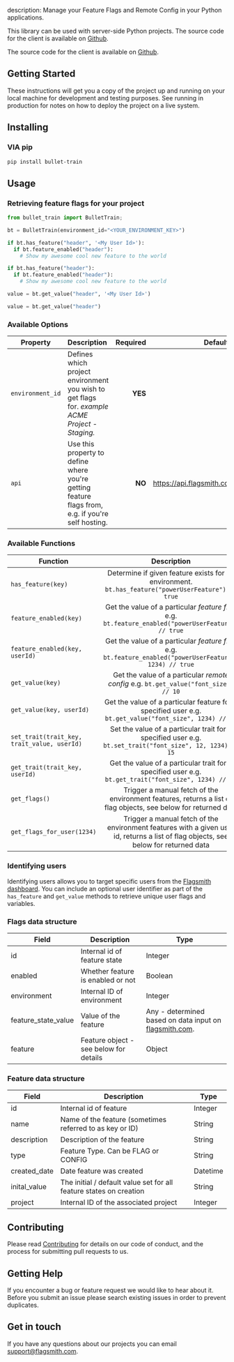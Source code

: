 description: Manage your Feature Flags and Remote Config in your Python applications.

This library can be used with server-side Python projects. The source code for the client is available on [Github](https://github.com/BulletTrainHQ/bullet-train-python-client).

The source code for the client is available on [Github](https://github.com/BulletTrainHQ/bullet-train-python-client).

## Getting Started

These instructions will get you a copy of the project up and running on your local machine for development and testing purposes. See running in production for notes on how to deploy the project on a live system.

## Installing

### VIA pip

```bash
pip install bullet-train
```

## Usage

### Retrieving feature flags for your project

```python
from bullet_train import BulletTrain;

bt = BulletTrain(environment_id="<YOUR_ENVIRONMENT_KEY>")

if bt.has_feature("header", '<My User Id>'):
  if bt.feature_enabled("header"):
    # Show my awesome cool new feature to the world

if bt.has_feature("header"):
  if bt.feature_enabled("header"):
    # Show my awesome cool new feature to the world

value = bt.get_value("header", '<My User Id>')

value = bt.get_value("header")
```

### Available Options

| Property        | Description           | Required  | Default Value  |
| ----- |:-------------| -----:| -----:|
| ```environment_id```     | Defines which project environment you wish to get flags for. *example ACME Project - Staging.* | **YES** | None
| ```api```     | Use this property to define where you're getting feature flags from, e.g. if you're self hosting. |  **NO** | https://api.flagsmith.com/api/

### Available Functions

| Function        | Description |
| ------------- |:-------------:|
| ```has_feature(key)```     | Determine if given feature exists for an environment. ```bt.has_feature("powerUserFeature") // true```
| ```feature_enabled(key)```     | Get the value of a particular *feature flag* e.g. ```bt.feature_enabled("powerUserFeature") // true```
| ```feature_enabled(key, userId)```     | Get the value of a particular *feature flag* e.g. ```bt.feature_enabled("powerUserFeature", 1234) // true```
| ```get_value(key)```     | Get the value of a particular *remote config* e.g. ```bt.get_value("font_size") // 10```
| ```get_value(key, userId)```     | Get the value of a particular feature for a specified user e.g. ```bt.get_value("font_size", 1234) // 15```
| ```set_trait(trait_key, trait_value, userId)```     | Set the value of a particular trait for a specified user e.g. ```bt.set_trait("font_size", 12, 1234) // 15```
| ```get_trait(trait_key, userId)```     | Get the value of a particular trait for a specified user e.g. ```bt.get_trait("font_size", 1234) // 12```
| ```get_flags()```     | Trigger a manual fetch of the environment features, returns a list of flag objects, see below for returned data
| ```get_flags_for_user(1234)```     | Trigger a manual fetch of the environment features with a given user id, returns a list of flag objects, see below for returned data

### Identifying users

Identifying users allows you to target specific users from the [Flagsmith dashboard](https://www.flagsmith.com/).
You can include an optional user identifier as part of the `has_feature` and `get_value` methods to retrieve unique user flags and variables.

### Flags data structure

| Field | Description | Type |
| ---- | ------------ | ---- |
| id | Internal id of feature state | Integer |
| enabled | Whether feature is enabled or not | Boolean |
| environment | Internal ID of environment | Integer | 
| feature_state_value | Value of the feature | Any - determined based on data input on [flagsmith.com](https://flagsmith.com). |
| feature | Feature object - see below for details | Object |

### Feature data structure

| Field | Description | Type |
| ---- | --------------- | --- |
| id | Internal id of feature | Integer |
| name | Name of the feature (sometimes referred to as key or ID) | String |
| description | Description of the feature | String |
| type | Feature Type. Can be FLAG or CONFIG | String |
| created_date | Date feature was created | Datetime |
| inital_value | The initial / default value set for all feature states on creation | String |
| project | Internal ID of the associated project | Integer |  

## Contributing

Please read [Contributing](/contributing) for details on our code of conduct, and the process for submitting pull requests to us.

## Getting Help

If you encounter a bug or feature request we would like to hear about it. Before you submit an issue please search existing issues in order to prevent duplicates.

## Get in touch

If you have any questions about our projects you can email [support@flagsmith.com](mailto:support@flagsmith.com).
